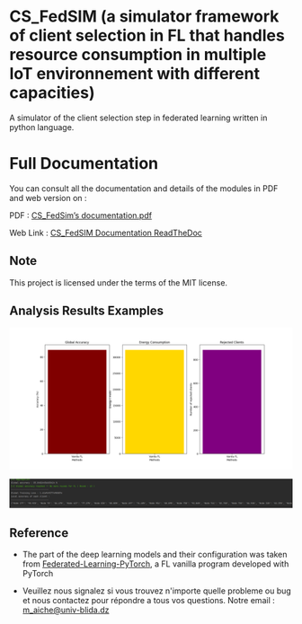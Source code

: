 # CS_FedSIM (a simulator framework of client selection in FL that handles resource consumption in multiple IoT environnement with different capacities)

A simulator of the client selection step in federated learning written in python language.

# Full Documentation

You can consult all the documentation and details of the modules in PDF and web version on :

PDF : [CS_FedSim’s documentation.pdf](CS_FedSim%E2%80%99s%20documentation.pdf)

Web Link : [CS_FedSIM Documentation ReadTheDoc](https://aiche-mohamed-fedsim.readthedocs-hosted.com/en/latest/)

## Note
This project is licensed under the terms of the MIT license.

## Analysis Results Examples

![](examples/results.png)

![](examples/results2.png)

## Reference

* The part of the deep learning models and their configuration was taken from [Federated-Learning-PyTorch](https://github.com/AshwinRJ/Federated-Learning-PyTorch), a FL vanilla program developed with PyTorch

* Veuillez nous signalez si vous trouvez n'importe quelle probleme ou bug et nous contactez pour répondre a tous vos questions. Notre email : m_aiche@univ-blida.dz
